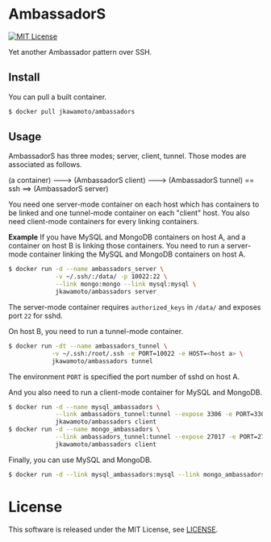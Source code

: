 AmbassadorS
============
[![MIT License](http://img.shields.io/badge/license-MIT-blue.svg?style=flat)](LICENSE)

Yet another Ambassador pattern over SSH.

Install
--------
You can pull a built container.

```sh
$ docker pull jkawamoto/ambassadors
```

Usage
------
AmbassadorS has three modes; server, client, tunnel.
Those modes are associated as follows.

(a container) ---> (AmbassadorS client) ---> (AmbassadorS tunnel) == ssh ==> (AmbassadorS server)

You need one server-mode container on each host which has containers to be linked and one tunnel-mode container on each "client" host. You also need client-mode containers for every linking containers.

**Example** If you have MySQL and MongoDB containers on host A, and a container on host B is linking those containers. You need to run a server-mode container linking the MySQL and MongoDB containers on host A.

```sh
$ docker run -d --name ambassadors_server \
             -v ~/.ssh/:/data/ -p 10022:22 \
             --link mongo:mongo --link mysql:mysql \
             jkawamoto/ambassadors server
```

The server-mode container requires `authorized_keys` in `/data/` and exposes port `22` for sshd.

On host B, you need to run a tunnel-mode container.

```sh
$ docker run -dt --name ambassadors_tunnel \
            -v ~/.ssh:/root/.ssh -e PORT=10022 -e HOST=<host a> \
            jkawamoto/ambassadors tunnel
```

The environment `PORT` is specified the port number of sshd on host A.

And you also need to run a client-mode container for MySQL and MongoDB.

```sh
$ docker run -d --name mysql_ambassadors \
             --link ambassadors_tunnel:tunnel --expose 3306 -e PORT=3306 \
             jkawamoto/ambassadors client
$ docker run -d --name mongo_ambassadors \
             --link ambassadors_tunnel:tunnel --expose 27017 -e PORT=27017 \
             jkawamoto/ambassadors client
```

Finally, you can use MySQL and MongoDB.

```sh
$ docker run -d --link mysql_ambassadors:mysql --link mongo_ambassadors:mongo some-app
```

License
=======
This software is released under the MIT License, see [LICENSE](LICENSE).
